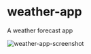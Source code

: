 # weather-app

A weather forecast app

![weather-app-screenshot](https://github.com/finnian-smith/weather-app/assets/57259205/36469f95-e125-4b0e-9ba3-81b92f56fd20)
